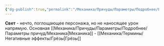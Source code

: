 ```yaml
---
{"dg-publish":true,"permalink":"/Механика/Причуды/Параметры/Подробнее/Группы причуд/Группа - Свет/","noteIcon":"","created":"2025-08-21T13:47:53.196+03:00","updated":"2025-09-04T07:57:43.340+03:00"}
---
```




**Свет** - нечто, поглощающее персонажа, но не наносящее урон напрямую. Основная [[Механика/Причуды/Параметры/Подробнее/Параметры причуд/Механика\|Механика]] - [[Механика/Термины/Негативные эффекты/Грёзы\|Грёзы]]
